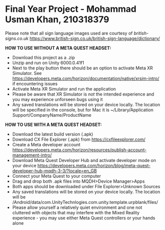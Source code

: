 # Final Year Project - Mohammad Usman Khan, 210318379

Please note that all sign language images used are courtesy of _british-signs.co.uk_
https://www.british-sign.co.uk/british-sign-language/dictionary/

**HOW TO USE WITHOUT A META QUEST HEADSET:**
- Download this project as a .zip
- Unzip and run on Unity 6000.0.41f1
- Next to the play button there should be an option to activate Meta XR Simulator. See https://developers.meta.com/horizon/documentation/native/xrsim-intro/ if encountering issues
- Activate Meta XR Simulator and run the application
- Please be aware that XR Simulator is *not* the intended experience and you may experience unforseen bugs using it
- Any saved translations will be stored on your device locally. The location will be specified in the console, but for Mac it is ~/Library/Application Support/CompanyName/ProductName

**HOW TO USE WITH A META QUEST HEADSET:**
- Download the latest build version (.apk)
- Download CX File Explorer (.apk) from https://cxfileexplorer.com/
- Create a Meta developer account https://developers.meta.com/horizon/resources/publish-account-management-intro/
- Download Meta Quest Developer Hub and activate developer mode on your device https://developers.meta.com/horizon/blog/meta-quest-developer-hub-mqdh-3-3/?locale=en_GB
- Connect your Meta Quest to your computer
- Drag and drop both .apk files into MQDH>Device Manager>Apps
- Both apps should be downloaded under File Explorer>Unknown Sources
- Any saved translations will be stored on your device locally. The location will be /Android/data/com.UnityTechnlogies.com.unity.template.urpblank/files/
- Please allow yourself a relatively quiet environment and one not cluttered with objects that may interfere with the Mixed Reality experience - you may use either Meta Quest controllers or your hands alone
